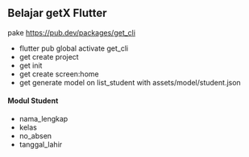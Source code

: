## Belajar getX Flutter

pake https://pub.dev/packages/get_cli

- flutter pub global activate get_cli
- get create project
- get init
- get create screen:home
- get generate model on list_student with assets/model/student.json

#### Modul Student
- nama_lengkap
- kelas
- no_absen
- tanggal_lahir